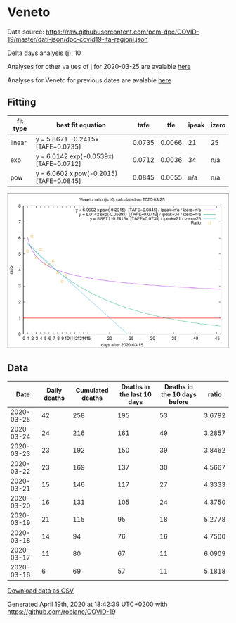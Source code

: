 # Veneto

Data source: https://raw.githubusercontent.com/pcm-dpc/COVID-19/master/dati-json/dpc-covid19-ita-regioni.json

Delta days analysis (j): 10

Analyses for other values of j for 2020-03-25 are avalable [here](../2020-03-25/README.md)

Analyses for Veneto for previous dates are avalable [here](../README.md)

## Fitting 
|fit type|best fit equation|tafe|tfe|ipeak|izero|
|-------|-----|--------|------|---|---|
|linear|y = 5.8671 -0.2415x  [TAFE=0.0735]|0.0735|0.0066|21|25|
|exp|y = 6.0142 exp(-0.0539x)  [TAFE=0.0712]|0.0712|0.0036|34|n/a|
|pow|y = 6.0602 x pow(-0.2015)  [TAFE=0.0845]|0.0845|0.0055|n/a|n/a|

![Plot](COVID-19_veneto_j10_2020-03-25.png)

## Data
|Date|Daily deaths|Cumulated deaths|Deaths in the last 10 days|Deaths in the 10 days before|ratio|
|----|----------|-----------|-------|--------------------|-----|
|2020-03-25|42|258|195|53|3.6792|
|2020-03-24|24|216|161|49|3.2857|
|2020-03-23|23|192|150|39|3.8462|
|2020-03-22|23|169|137|30|4.5667|
|2020-03-21|15|146|117|27|4.3333|
|2020-03-20|16|131|105|24|4.3750|
|2020-03-19|21|115|95|18|5.2778|
|2020-03-18|14|94|76|16|4.7500|
|2020-03-17|11|80|67|11|6.0909|
|2020-03-16|6|69|57|11|5.1818|

[Download data as CSV](COVID-19_veneto_j10_2020-03-25.csv)

Generated April 19th, 2020 at 18:42:39 UTC+0200 with https://github.com/robianc/COVID-19
